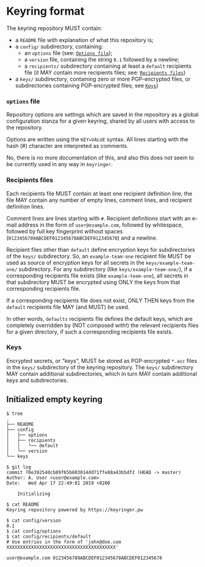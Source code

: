 # Keyring format

The keyring repository MUST contain:
 - a `README` file with explanation of what this repository is;
 - a `config/` subdirectory, containing:
   - an `options` file (see: [`Options file`](#options-file));
   - a `version` file, containing the string `0.1` followed by a newline;
   - a `recipients/` subdirectory containing at least a `default` recipients file (it MAY contain more recipients files; see: [`Recipients files`](#recipients-files))
 - a `keys/` subdirectory, containing zero or more PGP-encrypted files, or subdirectories containing PGP-encrypted files; see [`Keys`](#keys))

### `options` file

Repository options are settings which are saved in the repository as a global configuration stanza for a given keyring, shared by all users with access to the repository.

Options are written using the `KEY=VALUE` syntax. All lines starting with the hash (#) character are interpreted as comments.

No, there is no more documentation of this, and also this does not seem to be currently used in any way in `keyringer`.

### Recipients files

Each recipients file MUST contain at least one recipient definition line; the file MAY contain any number of empty lines, comment lines, and recipient definition lines.

Comment lines are lines starting with `#`.
Recipient definitions start with an e-mail address in the form of `user@example.com`, followed by whitespace, followed by full key fingerprint without spaces (`0123456789ABCDEF012345678ABCDEF012345678`) and a newline. 

Recipient files other than `default` define encryption keys for subdirectories of the `keys/` subdirectory. So, an `example-team-one` recipient file MUST be used as source of encryption keys for all secrets in the `keys/example-team-one/` subdirectory. For any subdirectory (like `keys/example-team-one/`), if a corresponding recipients file exists (like `example-team-one`), all secrets in that subdirectory MUST be encrypted using ONLY the keys from that corresponding recipients file.

If a corresponding recipients file does not exist, ONLY THEN keys from the `default` recipients file MAY (and MUST) be used.

In other words, `defaults` recipients file defines the default keys, which are completely overridden by (NOT composed with!) the relevant recipients files for a given directory, if such a corresponding recipients file exists.

### Keys

Encrypted secrets, or "keys", MUST be stored as PGP-encrypted `*.asc` files in the `keys/` subdirectory of the keyring repository. The `keys/` subdirectory MAY contain additional subdirectories, which in turn MAY contain additional keys and subdirectories.

## Initialized empty keyring

```
$ tree
.
├── README
├── config
│   ├── options
│   ├── recipients
│   │   └── default
│   └── version
└── keys

$ git log
commit 70e392540cb89f65b803014dd71ffe88a43b5df2 (HEAD -> master)
Author: A. User <user@example.com>
Date:   Wed Apr 17 22:49:01 2019 +0200

    Initializing

$ cat README 
Keyring repository powered by https://keyringer.pw

$ cat config/version 
0.1
$ cat config/options
$ cat config/recipients/default 
# Use entries in the form of 'john@doe.com XXXXXXXXXXXXXXXXXXXXXXXXXXXXXXXXXXXXXXXX'

user@example.com 0123456789ABCDEF012345678ABCDEF012345678
```

